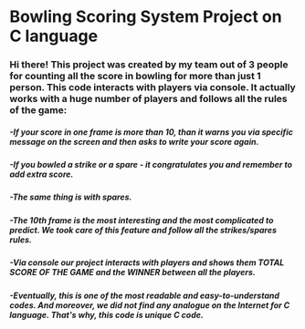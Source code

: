 # Bowling Scoring System Project on C language

### Hi there! This project was created by my team out of 3 people for counting all the score in bowling for more than just 1 person. This code interacts with players via console. It actually works with a huge number of players and follows all the rules of the game:

##### -If your score in one frame is more than 10, than it warns you via specific message on the screen and then asks to write your score again.
 
##### -If you bowled a strike or a spare - it congratulates you and remember to add extra score.
 
##### -The same thing is with spares.	
 
##### -The 10th frame is the most interesting and the most complicated to predict. We took care of this feature and follow all the strikes/spares rules. 	
 
##### -Via console our project interacts with players and shows them _TOTAL SCORE OF THE GAME_ and the _WINNER_ between all the players.
 
##### -Eventually, this is one of the most readable and easy-to-understand codes. And moreover, we did not find any analogue on the Internet for C language. That's why, this code is unique C code.
